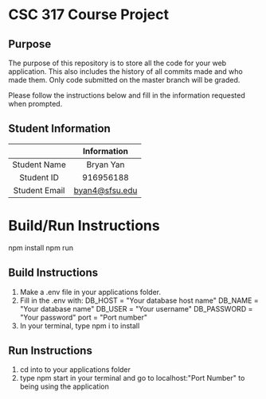 # CSC 317 Course Project

## Purpose

The purpose of this repository is to store all the code for your web application. This also includes the history of all commits made and who made them. Only code submitted on the master branch will be graded.

Please follow the instructions below and fill in the information requested when prompted.

## Student Information

|               | Information   |
|:-------------:|:-------------:|
| Student Name  | Bryan Yan    |
| Student ID    | 916956188       |
| Student Email | byan4@sfsu.edu    |



# Build/Run Instructions
npm install npm run
## Build Instructions
1. Make a .env file in your applications folder.
2. Fill in the .env with:
DB_HOST = "Your database host name"
DB_NAME = "Your database name"
DB_USER = "Your username"
DB_PASSWORD = "Your password"
port = "Port number"
3. In your terminal, type npm i to install

## Run Instructions
1. cd into to your applications folder
2. type npm start in your terminal and go to localhost:"Port Number" to being using the application
